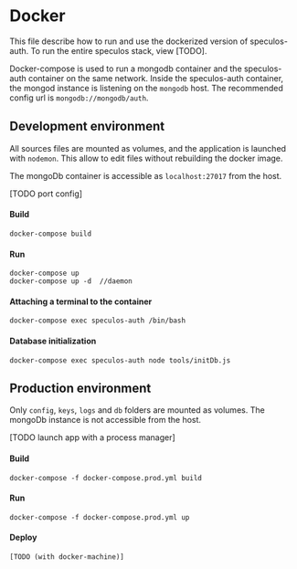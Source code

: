 # Docker

This file describe how to run and use the dockerized version of speculos-auth.
To run the entire speculos stack, view [TODO].

Docker-compose is used to run a mongodb container and the speculos-auth
container on the same network. Inside the speculos-auth container, the mongod
instance is listening on the `mongodb` host. The recommended config url is
`mongodb://mongodb/auth`.


## Development environment

All sources files are mounted as volumes, and the application is launched with
`nodemon`. This allow to edit files without rebuilding the docker image.

The mongoDb container is accessible as `localhost:27017` from the host.

[TODO port config]

#### Build

    docker-compose build

#### Run

    docker-compose up
    docker-compose up -d  //daemon

#### Attaching a terminal to the container

    docker-compose exec speculos-auth /bin/bash

#### Database initialization

    docker-compose exec speculos-auth node tools/initDb.js



## Production environment

Only `config`, `keys`, `logs` and `db` folders are mounted as volumes. The
mongoDb instance is not accessible from the host.

[TODO launch app with a process manager]

#### Build

    docker-compose -f docker-compose.prod.yml build

#### Run

    docker-compose -f docker-compose.prod.yml up

#### Deploy

    [TODO (with docker-machine)]
